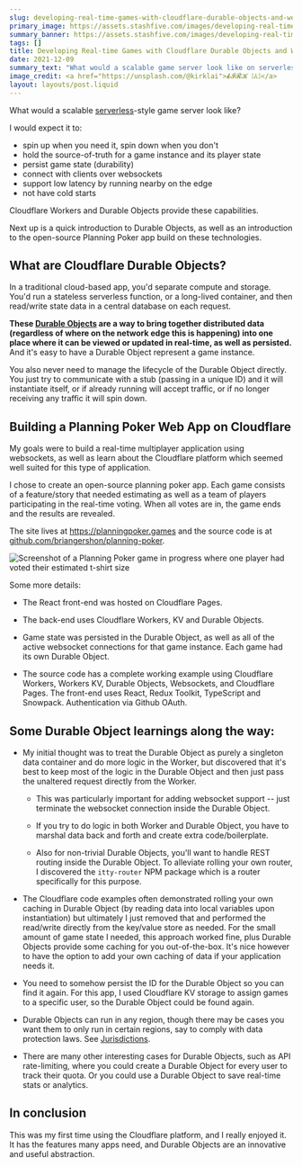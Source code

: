 ```yaml
---
slug: developing-real-time-games-with-cloudflare-durable-objects-and-websockets
primary_image: https://assets.stashfive.com/images/developing-real-time-games-with-cloudflare-durable-objects-and-websockets/full.jpeg
summary_banner: https://assets.stashfive.com/images/developing-real-time-games-with-cloudflare-durable-objects-and-websockets/slice.jpeg
tags: []
title: Developing Real-time Games with Cloudflare Durable Objects and Websockets
date: 2021-12-09
summary_text: "What would a scalable game server look like on serverless? I kicked the Cloudflare tires and built an open source Planning Poker app to find out."
image_credit: <a href="https://unsplash.com/@kirklai">𝓴𝓘𝓡𝓚 𝕝𝔸𝕀</a>
layout: layouts/post.liquid
---
```



What would a scalable [serverless](https://www.cloudflare.com/learning/serverless/what-is-serverless/)-style game server look like?

I would expect it to:

- spin up when you need it, spin down when you don't
- hold the source-of-truth for a game instance and its player state
- persist game state (durability)
- connect with clients over websockets
- support low latency by running nearby on the edge
- not have cold starts

Cloudflare Workers and Durable Objects provide these capabilities.

Next up is a quick introduction to Durable Objects, as well as an introduction to the open-source Planning Poker app build on these technologies.

## What are Cloudflare Durable Objects?

In a traditional cloud-based app, you'd separate compute and storage. You'd run a stateless serverless function, or a long-lived container, and then read/write state data in a central database on each request.

**These [Durable Objects](https://developers.cloudflare.com/workers/runtime-apis/durable-objects) are a way to bring together distributed data (regardless of where on the network edge this is happening) into one place where it can be viewed or updated in real-time, as well as persisted.** And it's easy to have a Durable Object represent a game instance.

You also never need to manage the lifecycle of the Durable Object directly. You just try to communicate with a stub (passing in a unique ID) and it will instantiate itself, or if already running will accept traffic, or if no longer receiving any traffic it will spin down.

## Building a Planning Poker Web App on Cloudflare

My goals were to build a real-time multiplayer application using websockets, as well as learn about the Cloudflare platform which seemed well suited for this type of application.

I chose to create an open-source planning poker app. Each game consists of a feature/story that needed estimating as well as a team of players participating in the real-time voting. When all votes are in, the game ends and the results are revealed.

The site lives at <https://planningpoker.games> and the source code is at [github.com/briangershon/planning-poker](https://github.com/briangershon/planning-poker).

![Screenshot of a Planning Poker game in progress where one player had voted their estimated t-shirt size](https://assets.stashfive.com/images/developing-real-time-games-with-cloudflare-durable-objects-and-websockets/other-player-sees-green.png)

Some more details:

- The React front-end was hosted on Cloudflare Pages.

- The back-end uses Cloudflare Workers, KV and Durable Objects.

- Game state was persisted in the Durable Object, as well as all of the active websocket connections for that game instance. Each game had its own Durable Object.

- The source code has a complete working example using Cloudflare Workers, Workers KV, Durable Objects, Websockets, and Cloudflare Pages. The front-end uses React, Redux Toolkit, TypeScript and Snowpack. Authentication via Github OAuth.

## Some Durable Object learnings along the way:

- My initial thought was to treat the Durable Object as purely a singleton data container and do more logic in the Worker, but discovered that it's best to keep most of the logic in the Durable Object and then just pass the unaltered request directly from the Worker.

  - This was particularly important for adding websocket support -- just terminate the websocket connection inside the Durable Object.

  - If you try to do logic in both Worker and Durable Object, you have to marshal data back and forth and create extra code/boilerplate.

  - Also for non-trivial Durable Objects, you'll want to handle REST routing inside the Durable Object. To alleviate rolling your own router, I discovered the `itty-router` NPM package which is a router specifically for this purpose.

- The Cloudflare code examples often demonstrated rolling your own caching in Durable Object (by reading data into local variables upon instantiation) but ultimately I just removed that and performed the read/write directly from the key/value store as needed. For the small amount of game state I needed, this approach worked fine, plus Durable Objects provide some caching for you out-of-the-box. It's nice however to have the option to add your own caching of data if your application needs it.

- You need to somehow persist the ID for the Durable Object so you can find it again. For this app, I used Cloudflare KV storage to assign games to a specific user, so the Durable Object could be found again.

- Durable Objects can run in any region, though there may be cases you want them to only run in certain regions, say to comply with data protection laws. See [Jurisdictions](https://developers.cloudflare.com/workers/runtime-apis/durable-objects#restricting-objects-to-a-jurisdiction).

- There are many other interesting cases for Durable Objects, such as API rate-limiting, where you could create a Durable Object for every user to track their quota. Or you could use a Durable Object to save real-time stats or analytics.

## In conclusion

This was my first time using the Cloudflare platform, and I really enjoyed it. It has the features many apps need, and Durable Objects are an innovative and useful abstraction.
